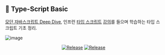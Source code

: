 ## 📑 Type-Script Basic

[모던 자바스크립트 Deep Dive](http://www.yes24.com/Product/Goods/92742567), 인프런 [타입 스크립트](https://www.inflearn.com/course/%ED%83%80%EC%9E%85%EC%8A%A4%ED%81%AC%EB%A6%BD%ED%8A%B8-%EC%9E%85%EB%AC%B8/dashboard) [강의](https://www.inflearn.com/course/%ED%83%80%EC%9E%85%EC%8A%A4%ED%81%AC%EB%A6%BD%ED%8A%B8-%EC%8B%A4%EC%A0%84/dashboard)를 들으며 학습하는 타입 스크립트 기초 정리.

![image](https://user-images.githubusercontent.com/92818747/229363410-ad23b753-fd26-4025-b316-b7b54b55c7e2.png)


<div align="center">

[![Release](https://img.shields.io/badge/-📝%20wiki%20-blue)]()
[![Release](https://img.shields.io/badge/-%F0%9F%93%9A%20typescript%20docs-brightgreen)](https://www.typescriptlang.org/docs/)
</div>

<br/>
